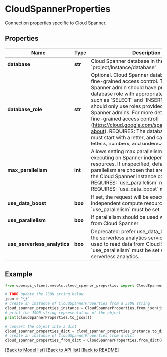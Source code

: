 # CloudSpannerProperties

Connection properties specific to Cloud Spanner.

## Properties

Name | Type | Description | Notes
------------ | ------------- | ------------- | -------------
**database** | **str** | Cloud Spanner database in the form &#x60;project/instance/database&#39; | [optional] 
**database_role** | **str** | Optional. Cloud Spanner database role for fine-grained access control. The Cloud Spanner admin should have provisioned the database role with appropriate permissions, such as &#x60;SELECT&#x60; and &#x60;INSERT&#x60;. Other users should only use roles provided by their Cloud Spanner admins. For more details, see [About fine-grained access control] (https://cloud.google.com/spanner/docs/fgac-about). REQUIRES: The database role name must start with a letter, and can only contain letters, numbers, and underscores. | [optional] 
**max_parallelism** | **int** | Allows setting max parallelism per query when executing on Spanner independent compute resources. If unspecified, default values of parallelism are chosen that are dependent on the Cloud Spanner instance configuration. REQUIRES: &#x60;use_parallelism&#x60; must be set. REQUIRES: &#x60;use_data_boost&#x60; must be set. | [optional] 
**use_data_boost** | **bool** | If set, the request will be executed via Spanner independent compute resources. REQUIRES: &#x60;use_parallelism&#x60; must be set. | [optional] 
**use_parallelism** | **bool** | If parallelism should be used when reading from Cloud Spanner | [optional] 
**use_serverless_analytics** | **bool** | Deprecated: prefer use_data_boost instead. If the serverless analytics service should be used to read data from Cloud Spanner. Note: &#x60;use_parallelism&#x60; must be set when using serverless analytics. | [optional] 

## Example

```python
from openapi_client.models.cloud_spanner_properties import CloudSpannerProperties

# TODO update the JSON string below
json = "{}"
# create an instance of CloudSpannerProperties from a JSON string
cloud_spanner_properties_instance = CloudSpannerProperties.from_json(json)
# print the JSON string representation of the object
print(CloudSpannerProperties.to_json())

# convert the object into a dict
cloud_spanner_properties_dict = cloud_spanner_properties_instance.to_dict()
# create an instance of CloudSpannerProperties from a dict
cloud_spanner_properties_from_dict = CloudSpannerProperties.from_dict(cloud_spanner_properties_dict)
```
[[Back to Model list]](../README.md#documentation-for-models) [[Back to API list]](../README.md#documentation-for-api-endpoints) [[Back to README]](../README.md)


